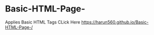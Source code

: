 # Basic-HTML-Page-

Applies Basic HTML Tags 
CLick Here  https://harun560.github.io/Basic-HTML-Page-/
